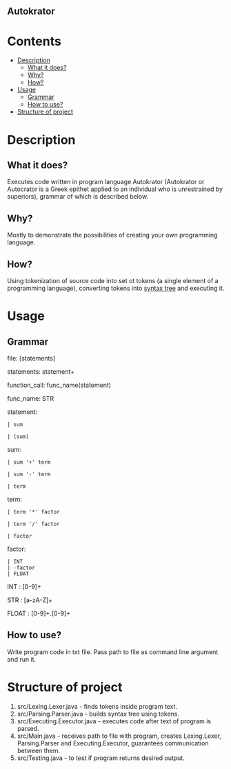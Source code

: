 ## Autokrator
# Contents
* [Description](#description)
   * [What it does?](#what-it-does)
   * [Why?](#why)
   * [How?](#how)
* [Usage](#usage)
   * [Grammar](#grammar)
   * [How to use?](#how-to-use) 
* [Structure of project](#structure-of-project)

# Description
## What it does?
Executes code written in program language Autokrator (Autokrator or Autocrator is a Greek epithet applied to an individual who is unrestrained by superiors), grammar of which is described below.

## Why?
Mostly to demonstrate the possibilities of creating your own programming language.
   
## How?
Using tokenization of source code into set ot tokens (a single element of a programming language), converting tokens into [syntax tree](https://en.wikipedia.org/wiki/Abstract_syntax_tree) and executing it.

# Usage
## Grammar
file: [statements]

statements: statement+

function_call: func_name(statement)

func_name: STR

statement: 

    | sum 
  
    | (sum)

sum: 

    | sum '+' term 
     
    | sum '-' term 
     
    | term

term: 

    | term '*' factor 
     
    | term '/' factor 
      
    | factor

factor: 

    | INT 
    | -factor
    | FLOAT

INT : [0-9]+ 

STR : [a-zA-Z]+

FLOAT : [0-9]+.[0-9]+

## How to use?
Write program code in txt file. Pass path to file as command line argument and run it.

# Structure of project
1. src/Lexing.Lexer.java - finds tokens inside program text.
2. src/Parsing.Parser.java - builds syntax tree using tokens.
3. src/Executing.Executor.java - executes code after text of program is parsed.
4. src/Main.java - receives path to file with program, creates Lexing.Lexer, Parsing.Parser and Executing.Executor, guarantees communication between them.
5. src/Testing.java - to test if program returns desired output.
